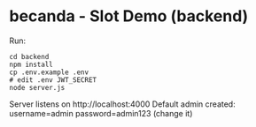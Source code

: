 # becanda - Slot Demo (backend)

Run:

```
cd backend
npm install
cp .env.example .env
# edit .env JWT_SECRET
node server.js
```

Server listens on http://localhost:4000
Default admin created: username=admin password=admin123 (change it)